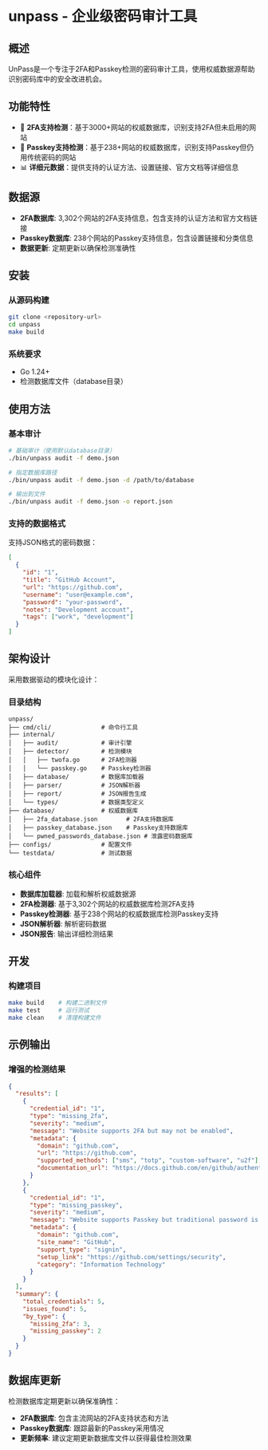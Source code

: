 # unpass - 企业级密码审计工具

## 概述
UnPass是一个专注于2FA和Passkey检测的密码审计工具，使用权威数据源帮助识别密码库中的安全改进机会。

## 功能特性
- 🔐 **2FA支持检测**：基于3000+网站的权威数据库，识别支持2FA但未启用的网站
- 🔐 **Passkey支持检测**：基于238+网站的权威数据库，识别支持Passkey但仍用传统密码的网站
- 📊 **详细元数据**：提供支持的认证方法、设置链接、官方文档等详细信息

## 数据源
- **2FA数据库**: 3,302个网站的2FA支持信息，包含支持的认证方法和官方文档链接
- **Passkey数据库**: 238个网站的Passkey支持信息，包含设置链接和分类信息
- **数据更新**: 定期更新以确保检测准确性

## 安装

### 从源码构建
```bash
git clone <repository-url>
cd unpass
make build
```

### 系统要求
- Go 1.24+
- 检测数据库文件（database目录）

## 使用方法

### 基本审计
```bash
# 基础审计（使用默认database目录）
./bin/unpass audit -f demo.json

# 指定数据库路径
./bin/unpass audit -f demo.json -d /path/to/database

# 输出到文件
./bin/unpass audit -f demo.json -o report.json
```

### 支持的数据格式
支持JSON格式的密码数据：
```json
[
  {
    "id": "1",
    "title": "GitHub Account", 
    "url": "https://github.com",
    "username": "user@example.com",
    "password": "your-password",
    "notes": "Development account",
    "tags": ["work", "development"]
  }
]
```

## 架构设计
采用数据驱动的模块化设计：

### 目录结构
```
unpass/
├── cmd/cli/              # 命令行工具
├── internal/
│   ├── audit/            # 审计引擎
│   ├── detector/         # 检测模块
│   │   ├── twofa.go      # 2FA检测器
│   │   └── passkey.go    # Passkey检测器
│   ├── database/         # 数据库加载器
│   ├── parser/           # JSON解析器
│   ├── report/           # JSON报告生成
│   └── types/            # 数据类型定义
├── database/             # 权威数据库
│   ├── 2fa_database.json        # 2FA支持数据库
│   ├── passkey_database.json    # Passkey支持数据库
│   └── pwned_passwords_database.json # 泄露密码数据库
├── configs/              # 配置文件
└── testdata/             # 测试数据
```

### 核心组件
- **数据库加载器**: 加载和解析权威数据源
- **2FA检测器**: 基于3,302个网站的权威数据库检测2FA支持
- **Passkey检测器**: 基于238个网站的权威数据库检测Passkey支持
- **JSON解析器**: 解析密码数据
- **JSON报告**: 输出详细检测结果

## 开发

### 构建项目
```bash
make build    # 构建二进制文件
make test     # 运行测试
make clean    # 清理构建文件
```

## 示例输出

### 增强的检测结果
```json
{
  "results": [
    {
      "credential_id": "1",
      "type": "missing_2fa",
      "severity": "medium", 
      "message": "Website supports 2FA but may not be enabled",
      "metadata": {
        "domain": "github.com",
        "url": "https://github.com",
        "supported_methods": ["sms", "totp", "custom-software", "u2f"],
        "documentation_url": "https://docs.github.com/en/github/authenticating-to-github/..."
      }
    },
    {
      "credential_id": "1",
      "type": "missing_passkey",
      "severity": "medium",
      "message": "Website supports Passkey but traditional password is still used",
      "metadata": {
        "domain": "github.com",
        "site_name": "GitHub",
        "support_type": "signin",
        "setup_link": "https://github.com/settings/security",
        "category": "Information Technology"
      }
    }
  ],
  "summary": {
    "total_credentials": 5,
    "issues_found": 5,
    "by_type": {
      "missing_2fa": 3,
      "missing_passkey": 2
    }
  }
}
```

## 数据库更新

检测数据库定期更新以确保准确性：
- **2FA数据库**: 包含主流网站的2FA支持状态和方法
- **Passkey数据库**: 跟踪最新的Passkey采用情况
- **更新频率**: 建议定期更新数据库文件以获得最佳检测效果